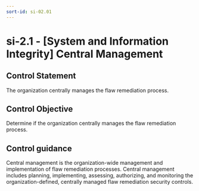 ```yaml
---
sort-id: si-02.01
---
```


# si-2.1 - \[System and Information Integrity\] Central Management

## Control Statement

The organization centrally manages the flaw remediation process.

## Control Objective

Determine if the organization centrally manages the flaw remediation process.

## Control guidance

Central management is the organization-wide management and implementation of flaw remediation processes. Central management includes planning, implementing, assessing, authorizing, and monitoring the organization-defined, centrally managed flaw remediation security controls.
